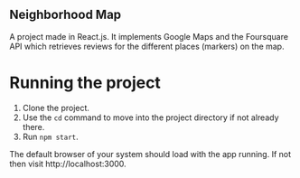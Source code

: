 ## Neighborhood Map

A project made in React.js. It implements Google Maps and the Foursquare API which retrieves reviews for the different places (markers) on the map.

# Running the project

1. Clone the project.
2. Use the `cd` command to move into the project directory if not already there.
3. Run `npm start`.

The default browser of your system should load with the app running. If not then visit http://localhost:3000.
